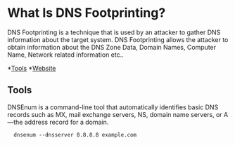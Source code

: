 # What Is DNS Footprinting?

DNS Footprinting is a technique that is used by an attacker to gather DNS information about the target system. DNS Footprinting allows the attacker to obtain information about the DNS Zone Data, Domain Names, Computer Name, Network related information etc..

*[Tools](#Tools)
*[Website](#website)



## Tools
DNSEnum is a command-line tool that automatically identifies basic DNS records such as MX, mail exchange servers, NS, domain name servers, or A—the address record for a domain.

      dnsenum --dnsserver 8.8.8.8 example.com








